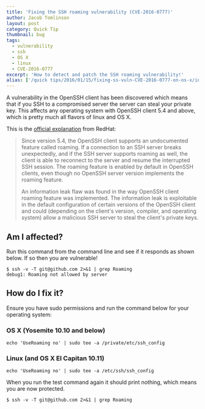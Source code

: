 ```yaml
---
title: 'Fixing the SSH roaming vulnerability (CVE-2016-0777)'
author: Jacob Tomlinson
layout: post
category: Quick Tip
thumbnail: bug
tags:
  - vulnerability
  - ssh
  - OS X
  - linux
  - CVE-2016-0777
excerpt: 'How to detect and patch the SSH roaming vulnerability!'
alias: ['/quick tips/2016/01/15/fixing-ss-vuln-CVE-2016-0777-on-os-x/index.html']
---
```


A vulnerability in the OpenSSH client has been discovered which means that if you SSH to a compromised server the server can steal your private key. This affects any operating system with OpenSSH client 5.4 and above, which is pretty much all flavors of linux and OS X.

This is the [official explanation][CVE-2016-0777] from RedHat:

> Since version 5.4, the OpenSSH client supports an undocumented feature called roaming. If a connection to an SSH server breaks unexpectedly, and if the SSH server supports roaming as well, the client is able to reconnect to the server and resume the interrupted SSH session. The roaming feature is enabled by default in OpenSSH clients, even though no OpenSSH server version implements the roaming feature.
>
> An information leak flaw was found in the way OpenSSH client roaming feature was implemented. The information leak is exploitable in the default configuration of certain versions of the OpenSSH client and could (depending on the client's version, compiler, and operating system) allow a malicious SSH server to steal the client's private keys.

## Am I affected?

Run this command from the command line and see if it responds as shown below. If so then you are vulnerable!

```
$ ssh -v -T git@github.com 2>&1 | grep Roaming
debug1: Roaming not allowed by server
```

## How do I fix it?

Ensure you have sudo permissions and run the command below for your operating system:

### OS X (Yosemite 10.10 and below)
```
echo 'UseRoaming no' | sudo tee -a /private/etc/ssh_config
```

### Linux (and OS X El Capitan 10.11)
```
echo 'UseRoaming no' | sudo tee -a /etc/ssh/ssh_config
```

When you run the test command again it should print nothing, which means you are now protected.

```
$ ssh -v -T git@github.com 2>&1 | grep Roaming
```

[CVE-2016-0777]: https://access.redhat.com/articles/2123781

